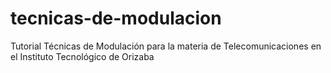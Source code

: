 # tecnicas-de-modulacion
Tutorial Técnicas de Modulación para la materia de Telecomunicaciones en el Instituto Tecnológico de Orizaba
